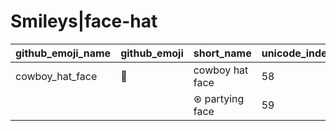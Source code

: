 # Smileys|face-hat

|github_emoji_name|github_emoji|short_name|unicode_index|
|---|---|---|---|
|cowboy_hat_face|:cowboy_hat_face:|cowboy hat face|58|
|||⊛ partying face|59|
